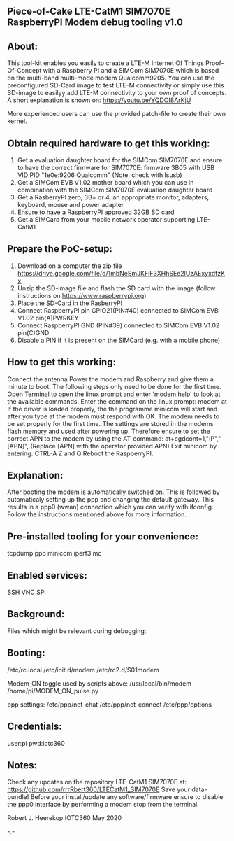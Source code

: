 Piece-of-Cake LTE-CatM1 SIM7070E RaspberryPI Modem debug tooling v1.0
---------------------------------------------------------------------

About:
------
This tool-kit enables you easily to create a LTE-M Internet Of Things Proof-Of-Concept with a Raspberry PI and a SIMCom SIM7070E  which is based on the multi-band multi-mode modem Qualcomm9205.
You can use the preconfigured SD-Card image to test LTE-M connectivity or simply use this SD-image to easilyy add LTE-M connectivity to your own proof of concepts.
A short explanation is shown on: https://youtu.be/YQDOI8ArKjU

More experienced users can use the provided patch-file to create their own kernel.

Obtain required hardware to get this working:
---------------------------------------------
1. Get a evaluation daughter board for the SIMCom SIM7070E and ensure to have the correct firmware for SIM7070E:  firmware 3B05 with USB VID:PID "1e0e:9206 Qualcomm" (Note: check with lsusb)
2. Get a SIMCom EVB V1.02 mother board which you can use in combination with the SIMCom SIM7070E evaluation daughter board
3. Get a RasberryPI zero, 3B+ or 4, an appropriate monitor, adapters, keyboard, mouse and power adapter
4. Ensure to have a RaspberryPI approved 32GB SD card
5. Get a SIMCard from your mobile network operator supporting LTE-CatM1

Prepare the PoC-setup:
----------------------
1. Download on a computer the zip file https://drive.google.com/file/d/1mbNeSmJKFiF3XHhSEe2lUzAExyxdfzKx
2. Unzip the SD-image file and flash the SD card with the image (follow instructions on https://www.raspberrypi.org)
3. Place the SD-Card in the RasberryPI
4. Connect RaspberryPI pin GPIO21(PIN#40) connected to SIMCom EVB V1.02 pin(A)PWRKEY
5. Connect RaspberryPI GND  (PIN#39) connected to SIMCom EVB V1.02 pin(C)GND
6. Disable a PIN if it is present on the SIMCard (e.g. with a mobile phone)

How to get this working:
------------------------
Connect the antenna
Power the modem and Raspberry and give them a minute to boot.
The following steps only need to be done for the first time.
Open Terminal to open the linux prompt and enter 'modem help' to look at the available commands.
Enter the command on the linux prompt: modem at
If the driver is loaded properly, the the programme minicom will start and after you type at the modem must respond with OK.
The modem needs to be set properly for the first time.
The settings are stored in the modems flash memory and used after powering up.
Therefore ensure to set the correct APN to the modem by using the AT-command:
at+cgdcont=1,"IP","[APN]",
(Replace [APN] with the operator provided APN)
Exit minicom by entering: CTRL-A Z and Q
Reboot the RaspberryPI.

Explanation:
------------
After booting the modem is automatically switched on.
This is followed by automaticaly setting up the ppp and
changing the default gateway.
This results in a ppp0 (wwan) connection which you can verify with ifconfig.
Follow the instructions mentioned above for more information.

Pre-installed tooling for your convenience:
-------------------------------------------
tcpdump
ppp
minicom
iperf3
mc

Enabled services:
-----------------
SSH
VNC
SPI

Background:
-----------
Files which might be relevant during debugging:

Booting:
--------
/etc/rc.local
/etc/init.d/modem
/etc/rc2.d/S01modem

Modem_ON toggle used by scripts above:
/usr/local/bin/modem
/home/pi/MODEM_ON_pulse.py

ppp settings:
/etc/ppp/net-chat
/etc/ppp/net-connect
/etc/ppp/options

Credentials:
------------
user:pi
pwd:iotc360

Notes:
------
Check any updates on the repository LTE-CatM1 SIM7070E at: https://github.com/rrrRbert360/LTECatM1_SIM7070E
Save your data-bundle! Before your install/update any software/firmware ensure to disable the ppp0 interface by performing a modem stop from the terminal.

Robert J. Heerekop
IOTC360   May 2020

-.-
